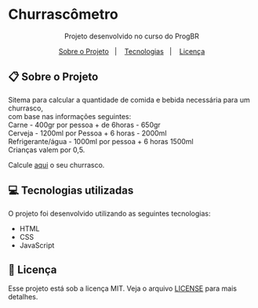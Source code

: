 # Churrascômetro

<div align="center">
   Projeto desenvolvido no curso do ProgBR
</div>

<p align="center">
  <a href="#clipboard-sobre-o-projeto">Sobre o Projeto</a>&nbsp;&nbsp;&nbsp;|&nbsp;&nbsp;&nbsp;
  <a href="#computer-tecnologias-utilizadas">Tecnologias</a>&nbsp;&nbsp;&nbsp;|&nbsp;&nbsp;&nbsp;
  <a href="#closed_book-licença">Licença</a>
</p>

## :clipboard: Sobre o Projeto

Sitema para calcular a quantidade de comida e bebida necessária para um churrasco,
</br>
com base nas informações seguintes:
</br>
Carne - 400gr por pessoa + de 6horas - 650gr
</br>
Cerveja - 1200ml por Pessoa + 6 horas - 2000ml
</br>
Refrigerante/água - 1000ml por pessoa + 6 horas 1500ml
</br>
Crianças valem por 0,5.

Calcule [aqui](https://churrascometro-virid.vercel.app/) o seu churrasco.

## :computer: Tecnologias utilizadas

O projeto foi desenvolvido utilizando as seguintes tecnologias:

- HTML
- CSS
- JavaScript

## :closed_book: Licença

Esse projeto está sob a licença MIT. Veja o arquivo [LICENSE](https://github.com/OctavioDelpupo/Churrascometro/blob/main/LICENSE) para mais detalhes.
